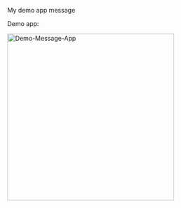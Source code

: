 My demo app message

Demo app:

<img width="380" alt="Demo-Message-App" src="https://github.com/duong-kiet/Demo-Message-App/assets/141418546/97abb415-15f7-459c-8561-ba00135d89d3">


